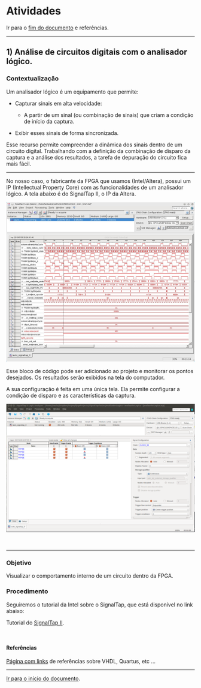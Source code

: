 <a name="inicio"></a>

# Atividades

Ir para o [fim do documento](#fimDocumento) e referências.

---

## 1) Análise de circuitos digitais com o analisador lógico.

### Contextualização

Um analisador lógico é um equipamento que permite:

-   Capturar sinais em alta velocidade:

    -   A partir de um sinal (ou combinação de sinais) que criam a condição de início da captura.

-   Exibir esses sinais de forma sincronizada.

Esse recurso permite compreender a dinâmica dos sinais dentro de um circuito digital. Trabalhando com a definição da combinação de disparo da captura e a análise dos resultados, a tarefa de depuração do circuito fica mais fácil.

---

No nosso caso, o fabricante da FPGA que usamos (Intel/Altera), possui um IP (Intellectual Property Core) com as funcionalidades de um analisador lógico. A tela abaixo é do SignalTap II, o IP da Altera.

![Tela Signal Tap](imagensQuartus/signaltap2.jpg)

Esse bloco de código pode ser adicionado ao projeto e monitorar os pontos desejados. Os resultados serão exibidos na tela do computador.

A sua configuração é feita em uma única tela. Ela permite configurar a condição de disparo e as características da captura.

![Tela Signal Tap](imagensQuartus/signalTapTriggerConfig3.png)

<br>

---

### Objetivo

Visualizar o comportamento interno de um circuito dentro da FPGA.

### Procedimento

Seguiremos o tutorial da Intel sobre o SignalTap, que está disponível no link abaixo:

Tutorial do [SignalTap II][tutorialSignalTap].

<br>

#### Referências

[Página com links][linksUteis] de referências sobre VHDL, Quartus, etc ...

---

<a name="fimDocumento"></a> [Ir para o início do documento](#inicio).

<!--
######### (inicio dos links) ##########
#######################################
########### Links Internos ############
--->

[tutorialSignalTap]: ./quartus/SignalTap-II-VHDLDesigns(Quartus16-1)2016-11.pdf

[tabelasFD]: ./MIPS/_tabelasFD.html

[linksUteis]: ./linksUteis.html
